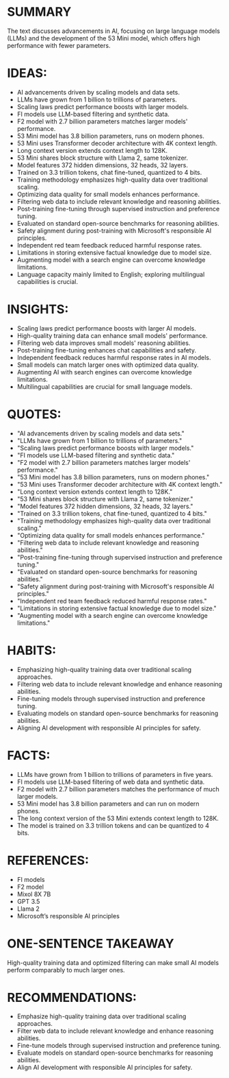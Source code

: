 # SUMMARY
The text discusses advancements in AI, focusing on large language models (LLMs) and the development of the 53 Mini model, which offers high performance with fewer parameters.

# IDEAS:
- AI advancements driven by scaling models and data sets.
- LLMs have grown from 1 billion to trillions of parameters.
- Scaling laws predict performance boosts with larger models.
- FI models use LLM-based filtering and synthetic data.
- F2 model with 2.7 billion parameters matches larger models' performance.
- 53 Mini model has 3.8 billion parameters, runs on modern phones.
- 53 Mini uses Transformer decoder architecture with 4K context length.
- Long context version extends context length to 128K.
- 53 Mini shares block structure with Llama 2, same tokenizer.
- Model features 372 hidden dimensions, 32 heads, 32 layers.
- Trained on 3.3 trillion tokens, chat fine-tuned, quantized to 4 bits.
- Training methodology emphasizes high-quality data over traditional scaling.
- Optimizing data quality for small models enhances performance.
- Filtering web data to include relevant knowledge and reasoning abilities.
- Post-training fine-tuning through supervised instruction and preference tuning.
- Evaluated on standard open-source benchmarks for reasoning abilities.
- Safety alignment during post-training with Microsoft's responsible AI principles.
- Independent red team feedback reduced harmful response rates.
- Limitations in storing extensive factual knowledge due to model size.
- Augmenting model with a search engine can overcome knowledge limitations.
- Language capacity mainly limited to English; exploring multilingual capabilities is crucial.

# INSIGHTS:
- Scaling laws predict performance boosts with larger AI models.
- High-quality training data can enhance small models' performance.
- Filtering web data improves small models' reasoning abilities.
- Post-training fine-tuning enhances chat capabilities and safety.
- Independent feedback reduces harmful response rates in AI models.
- Small models can match larger ones with optimized data quality.
- Augmenting AI with search engines can overcome knowledge limitations.
- Multilingual capabilities are crucial for small language models.

# QUOTES:
- "AI advancements driven by scaling models and data sets."
- "LLMs have grown from 1 billion to trillions of parameters."
- "Scaling laws predict performance boosts with larger models."
- "FI models use LLM-based filtering and synthetic data."
- "F2 model with 2.7 billion parameters matches larger models' performance."
- "53 Mini model has 3.8 billion parameters, runs on modern phones."
- "53 Mini uses Transformer decoder architecture with 4K context length."
- "Long context version extends context length to 128K."
- "53 Mini shares block structure with Llama 2, same tokenizer."
- "Model features 372 hidden dimensions, 32 heads, 32 layers."
- "Trained on 3.3 trillion tokens, chat fine-tuned, quantized to 4 bits."
- "Training methodology emphasizes high-quality data over traditional scaling."
- "Optimizing data quality for small models enhances performance."
- "Filtering web data to include relevant knowledge and reasoning abilities."
- "Post-training fine-tuning through supervised instruction and preference tuning."
- "Evaluated on standard open-source benchmarks for reasoning abilities."
- "Safety alignment during post-training with Microsoft's responsible AI principles."
- "Independent red team feedback reduced harmful response rates."
- "Limitations in storing extensive factual knowledge due to model size."
- "Augmenting model with a search engine can overcome knowledge limitations."

# HABITS:
- Emphasizing high-quality training data over traditional scaling approaches.
- Filtering web data to include relevant knowledge and enhance reasoning abilities.
- Fine-tuning models through supervised instruction and preference tuning.
- Evaluating models on standard open-source benchmarks for reasoning abilities.
- Aligning AI development with responsible AI principles for safety.

# FACTS:
- LLMs have grown from 1 billion to trillions of parameters in five years.
- FI models use LLM-based filtering of web data and synthetic data.
- F2 model with 2.7 billion parameters matches the performance of much larger models.
- 53 Mini model has 3.8 billion parameters and can run on modern phones.
- The long context version of the 53 Mini extends context length to 128K.
- The model is trained on 3.3 trillion tokens and can be quantized to 4 bits.

# REFERENCES:
- FI models
- F2 model
- Mixol 8X 7B
- GPT 3.5
- Llama 2
- Microsoft’s responsible AI principles

# ONE-SENTENCE TAKEAWAY
High-quality training data and optimized filtering can make small AI models perform comparably to much larger ones.

# RECOMMENDATIONS:
- Emphasize high-quality training data over traditional scaling approaches.
- Filter web data to include relevant knowledge and enhance reasoning abilities.
- Fine-tune models through supervised instruction and preference tuning.
- Evaluate models on standard open-source benchmarks for reasoning abilities.
- Align AI development with responsible AI principles for safety.